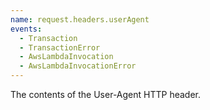 ```yaml
---
name: request.headers.userAgent
events:
  - Transaction
  - TransactionError
  - AwsLambdaInvocation
  - AwsLambdaInvocationError
---
```


The contents of the User-Agent HTTP header.